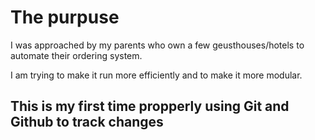 # The purpuse

I was approached by my parents who own a few geusthouses/hotels to automate their ordering system.

I am trying to make it run more efficiently and to make it more modular.

## This is my first time propperly using Git and Github to track changes